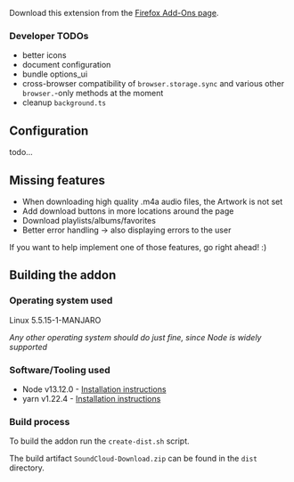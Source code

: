 Download this extension from the [Firefox Add-Ons page](https://addons.mozilla.org/en-US/firefox/addon/soundcloud-dl).

### Developer TODOs

- better icons
- document configuration
- bundle options_ui
- cross-browser compatibility of `browser.storage.sync` and various other `browser.`-only methods at the moment
- cleanup `background.ts`

## Configuration

todo...

## Missing features

- When downloading high quality .m4a audio files, the Artwork is not set
- Add download buttons in more locations around the page
- Download playlists/albums/favorites
- Better error handling -> also displaying errors to the user

If you want to help implement one of those features, go right ahead! :)

## Building the addon

### Operating system used

Linux 5.5.15-1-MANJARO

_Any other operating system should do just fine, since Node is widely supported_

### Software/Tooling used

- Node v13.12.0 - [Installation instructions](https://nodejs.org/en/download/)
- yarn v1.22.4 - [Installation instructions](https://classic.yarnpkg.com/en/docs/install)

### Build process

To build the addon run the `create-dist.sh` script.

The build artifact `SoundCloud-Download.zip` can be found in the `dist` directory.
